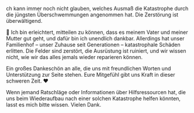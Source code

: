 ch kann immer noch nicht glauben, welches Ausmaß die Katastrophe durch die jüngsten Überschwemmungen angenommen hat. Die Zerstörung ist überwältigend.

🙏 Ich bin erleichtert, mitteilen zu können, dass es meinem Vater und meiner Mutter gut geht, und dafür bin ich unendlich dankbar. Allerdings hat unser Familienhof – unser Zuhause seit Generationen – katastrophale Schäden erlitten. Die Felder sind zerstört, die Ausrüstung ist ruiniert, und wir wissen nicht, wie wir das alles jemals wieder reparieren können.

Ein großes Dankeschön an alle, die uns mit freundlichen Worten und Unterstützung zur Seite stehen. Eure Mitgefühl gibt uns Kraft in dieser schweren Zeit. ❤️

Wenn jemand Ratschläge oder Informationen über Hilfsressourcen hat, die uns beim Wiederaufbau nach einer solchen Katastrophe helfen könnten, lasst es mich bitte wissen. Vielen Dank.
